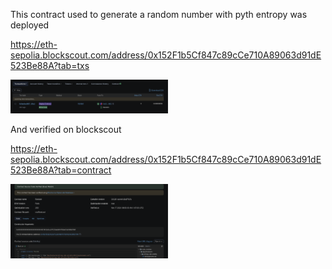 This contract used to generate a random number with pyth entropy was deployed

https://eth-sepolia.blockscout.com/address/0x152F1b5Cf847c89cCe710A89063d91dE523Be88A?tab=txs

<img src="screenshots/screenshot1.png" alt="alt text" width="50%">

And verified on blockscout

https://eth-sepolia.blockscout.com/address/0x152F1b5Cf847c89cCe710A89063d91dE523Be88A?tab=contract

<img src="screenshots/screenshot2.png" alt="alt text" width="50%">